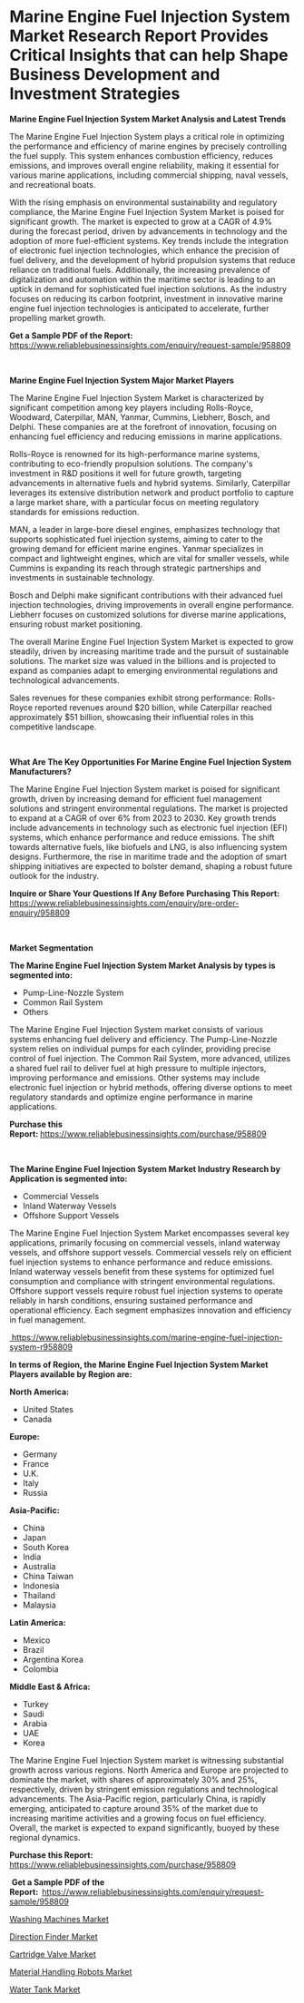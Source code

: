 <p><h1>Marine Engine Fuel Injection System Market Research Report Provides Critical Insights that can help Shape Business Development and Investment Strategies</h1></p><p><strong>Marine Engine Fuel Injection System Market Analysis and Latest Trends</strong></p>
<p><p>The Marine Engine Fuel Injection System plays a critical role in optimizing the performance and efficiency of marine engines by precisely controlling the fuel supply. This system enhances combustion efficiency, reduces emissions, and improves overall engine reliability, making it essential for various marine applications, including commercial shipping, naval vessels, and recreational boats.</p><p>With the rising emphasis on environmental sustainability and regulatory compliance, the Marine Engine Fuel Injection System Market is poised for significant growth. The market is expected to grow at a CAGR of 4.9% during the forecast period, driven by advancements in technology and the adoption of more fuel-efficient systems. Key trends include the integration of electronic fuel injection technologies, which enhance the precision of fuel delivery, and the development of hybrid propulsion systems that reduce reliance on traditional fuels. Additionally, the increasing prevalence of digitalization and automation within the maritime sector is leading to an uptick in demand for sophisticated fuel injection solutions. As the industry focuses on reducing its carbon footprint, investment in innovative marine engine fuel injection technologies is anticipated to accelerate, further propelling market growth.</p></p>
<p><strong>Get a Sample PDF of the Report:&nbsp;</strong> <a href="https://www.reliablebusinessinsights.com/enquiry/request-sample/958809?utm_campaign=75&utm_medium=2&utm_source=Github&utm_content=ia&utm_term=18022025&utm_id=marine-engine-fuel-injection-system">https://www.reliablebusinessinsights.com/enquiry/request-sample/958809</a></p>
<p>&nbsp;</p>
<p><strong>Marine Engine Fuel Injection System Major Market Players</strong></p>
<p><p>The Marine Engine Fuel Injection System Market is characterized by significant competition among key players including Rolls-Royce, Woodward, Caterpillar, MAN, Yanmar, Cummins, Liebherr, Bosch, and Delphi. These companies are at the forefront of innovation, focusing on enhancing fuel efficiency and reducing emissions in marine applications.</p><p>Rolls-Royce is renowned for its high-performance marine systems, contributing to eco-friendly propulsion solutions. The company's investment in R&D positions it well for future growth, targeting advancements in alternative fuels and hybrid systems. Similarly, Caterpillar leverages its extensive distribution network and product portfolio to capture a large market share, with a particular focus on meeting regulatory standards for emissions reduction.</p><p>MAN, a leader in large-bore diesel engines, emphasizes technology that supports sophisticated fuel injection systems, aiming to cater to the growing demand for efficient marine engines. Yanmar specializes in compact and lightweight engines, which are vital for smaller vessels, while Cummins is expanding its reach through strategic partnerships and investments in sustainable technology.</p><p>Bosch and Delphi make significant contributions with their advanced fuel injection technologies, driving improvements in overall engine performance. Liebherr focuses on customized solutions for diverse marine applications, ensuring robust market positioning.</p><p>The overall Marine Engine Fuel Injection System Market is expected to grow steadily, driven by increasing maritime trade and the pursuit of sustainable solutions. The market size was valued in the billions and is projected to expand as companies adapt to emerging environmental regulations and technological advancements.</p><p>Sales revenues for these companies exhibit strong performance: Rolls-Royce reported revenues around $20 billion, while Caterpillar reached approximately $51 billion, showcasing their influential roles in this competitive landscape.</p></p>
<p>&nbsp;</p>
<p><strong>What Are The Key Opportunities For Marine Engine Fuel Injection System Manufacturers?</strong></p>
<p><p>The Marine Engine Fuel Injection System market is poised for significant growth, driven by increasing demand for efficient fuel management solutions and stringent environmental regulations. The market is projected to expand at a CAGR of over 6% from 2023 to 2030. Key growth trends include advancements in technology such as electronic fuel injection (EFI) systems, which enhance performance and reduce emissions. The shift towards alternative fuels, like biofuels and LNG, is also influencing system designs. Furthermore, the rise in maritime trade and the adoption of smart shipping initiatives are expected to bolster demand, shaping a robust future outlook for the industry.</p></p>
<p><strong>Inquire or Share Your Questions If Any Before Purchasing This Report:</strong> <a href="https://www.reliablebusinessinsights.com/enquiry/pre-order-enquiry/958809?utm_campaign=75&utm_medium=2&utm_source=Github&utm_content=ia&utm_term=18022025&utm_id=marine-engine-fuel-injection-system">https://www.reliablebusinessinsights.com/enquiry/pre-order-enquiry/958809</a></p>
<p>&nbsp;</p>
<p><strong>Market Segmentation</strong></p>
<p><strong>The Marine Engine Fuel Injection System Market Analysis by types is segmented into:</strong></p>
<p><ul><li>Pump-Line-Nozzle System</li><li>Common Rail System</li><li>Others</li></ul></p>
<p><p>The Marine Engine Fuel Injection System market consists of various systems enhancing fuel delivery and efficiency. The Pump-Line-Nozzle system relies on individual pumps for each cylinder, providing precise control of fuel injection. The Common Rail System, more advanced, utilizes a shared fuel rail to deliver fuel at high pressure to multiple injectors, improving performance and emissions. Other systems may include electronic fuel injection or hybrid methods, offering diverse options to meet regulatory standards and optimize engine performance in marine applications.</p></p>
<p><strong>Purchase this Report:&nbsp;</strong><a href="https://www.reliablebusinessinsights.com/purchase/958809?utm_campaign=75&utm_medium=2&utm_source=Github&utm_content=ia&utm_term=18022025&utm_id=marine-engine-fuel-injection-system">https://www.reliablebusinessinsights.com/purchase/958809</a></p>
<p>&nbsp;</p>
<p><strong>The Marine Engine Fuel Injection System Market Industry Research by Application is segmented into:</strong></p>
<p><ul><li>Commercial Vessels</li><li>Inland Waterway Vessels</li><li>Offshore Support Vessels</li></ul></p>
<p><p>The Marine Engine Fuel Injection System Market encompasses several key applications, primarily focusing on commercial vessels, inland waterway vessels, and offshore support vessels. Commercial vessels rely on efficient fuel injection systems to enhance performance and reduce emissions. Inland waterway vessels benefit from these systems for optimized fuel consumption and compliance with stringent environmental regulations. Offshore support vessels require robust fuel injection systems to operate reliably in harsh conditions, ensuring sustained performance and operational efficiency. Each segment emphasizes innovation and efficiency in fuel management.</p></p>
<p><a href="https://www.reliablebusinessinsights.com/marine-engine-fuel-injection-system-r958809?utm_campaign=75&utm_medium=2&utm_source=Github&utm_content=ia&utm_term=18022025&utm_id=marine-engine-fuel-injection-system">&nbsp;https://www.reliablebusinessinsights.com/marine-engine-fuel-injection-system-r958809</a></p>
<p><strong>In terms of Region, the Marine Engine Fuel Injection System Market Players available by Region are:</strong></p>
<p>
    <p> <strong> North America: </strong>
        <ul>
            <li>United States</li>
            <li>Canada</li>
        </ul>
        </p> 
    <p> <strong> Europe: </strong>
        <ul>
            <li>Germany</li>
            <li>France</li>
            <li>U.K.</li>
            <li>Italy</li>
            <li>Russia</li>
        </ul>
        </p> 
    <p> <strong> Asia-Pacific: </strong>
        <ul>
            <li>China</li>
            <li>Japan</li>
            <li>South Korea</li>
            <li>India</li>
            <li>Australia</li>
            <li>China Taiwan</li>
            <li>Indonesia</li>
            <li>Thailand</li>
            <li>Malaysia</li>
        </ul>
        </p> 
    <p> <strong> Latin America: </strong>
        <ul>
            <li>Mexico</li>
            <li>Brazil</li>
            <li>Argentina Korea</li>
            <li>Colombia</li>
        </ul>
        </p> 
    <p> <strong> Middle East & Africa: </strong>
        <ul>
            <li>Turkey</li>
            <li>Saudi</li>
            <li>Arabia</li>
            <li>UAE</li>
            <li>Korea</li>
        </ul>
    </p>
    </p>
<p><p>The Marine Engine Fuel Injection System market is witnessing substantial growth across various regions. North America and Europe are projected to dominate the market, with shares of approximately 30% and 25%, respectively, driven by stringent emission regulations and technological advancements. The Asia-Pacific region, particularly China, is rapidly emerging, anticipated to capture around 35% of the market due to increasing maritime activities and a growing focus on fuel efficiency. Overall, the market is expected to expand significantly, buoyed by these regional dynamics.</p></p>
<p><strong>Purchase this Report: </strong><a href="https://www.reliablebusinessinsights.com/purchase/958809?utm_campaign=75&utm_medium=2&utm_source=Github&utm_content=ia&utm_term=18022025&utm_id=marine-engine-fuel-injection-system">https://www.reliablebusinessinsights.com/purchase/958809</a></p>
<p>&nbsp;<strong>Get a Sample PDF of the Report:&nbsp;&nbsp;</strong><a href="https://www.reliablebusinessinsights.com/enquiry/request-sample/958809?utm_campaign=75&utm_medium=2&utm_source=Github&utm_content=ia&utm_term=18022025&utm_id=marine-engine-fuel-injection-system">https://www.reliablebusinessinsights.com/enquiry/request-sample/958809</a></p>
<p><strong></strong></p>
<p><p><a href="https://github.com/shopovdjondo/Market-Research-Report-List-1/blob/main/washing-machines-market.md?utm_campaign=75&utm_medium=2&utm_source=Github&utm_content=ia&utm_term=18022025&utm_id=marine-engine-fuel-injection-system">Washing Machines Market</a></p><p><a href="https://github.com/salodipura00/Market-Research-Report-List-1/blob/main/direction-finder-market.md?utm_campaign=75&utm_medium=2&utm_source=Github&utm_content=ia&utm_term=18022025&utm_id=marine-engine-fuel-injection-system">Direction Finder Market</a></p><p><a href="https://github.com/viipposahko25/Market-Research-Report-List-1/blob/main/cartridge-valve-market.md?utm_campaign=75&utm_medium=2&utm_source=Github&utm_content=ia&utm_term=18022025&utm_id=marine-engine-fuel-injection-system">Cartridge Valve Market</a></p><p><a href="https://github.com/saeiddaemo/Market-Research-Report-List-1/blob/main/material-handling-robots-market.md?utm_campaign=75&utm_medium=2&utm_source=Github&utm_content=ia&utm_term=18022025&utm_id=marine-engine-fuel-injection-system">Material Handling Robots Market</a></p><p><a href="https://github.com/supicweg/Market-Research-Report-List-1/blob/main/water-tank-market.md?utm_campaign=75&utm_medium=2&utm_source=Github&utm_content=ia&utm_term=18022025&utm_id=marine-engine-fuel-injection-system">Water Tank Market</a></p></p>